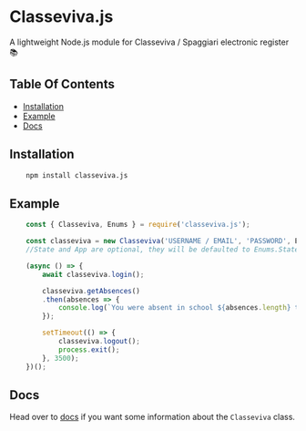 # Classeviva.js
A lightweight Node.js module for Classeviva / Spaggiari electronic register 📚

## Table Of Contents
  - [Installation](#installation)
  - [Example](#example)
  - [Docs](#docs)

## Installation

```sh
    npm install classeviva.js
```

## Example

```javascript
    const { Classeviva, Enums } = require('classeviva.js');

    const classeviva = new Classeviva('USERNAME / EMAIL', 'PASSWORD', Enums.States.Italy, Enums.Apps.Students);
    //State and App are optional, they will be defaulted to Enums.States.Italy and Enums.Apps.Students if not set

    (async () => {
        await classeviva.login();

        classeviva.getAbsences()
        .then(absences => {
            console.log(`You were absent in school ${absences.length} times`);
        });

        setTimeout(() => {
            classeviva.logout();
            process.exit();
        }, 3500);
    })();
```

## Docs

Head over to [docs](/docs/Readme.md) if you want some information about the `Classeviva` class.
